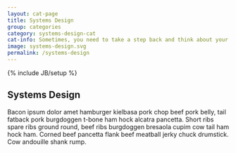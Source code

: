 ```yaml
---
layout: cat-page
title: Systems Design
group: categories
category: systems-design-cat
cat-info: Sometimes, you need to take a step back and think about your entire learning ecosystem. Why is it designed the way it is? Why do you use the systems and processes you do? Systems design asks us to think about the various systems we use to design, produce, and deliver learning experiences.
image: systems-design.svg
permalink: /systems-design
---
```

{% include JB/setup %}

## Systems Design

Bacon ipsum dolor amet hamburger kielbasa pork chop beef pork belly, tail fatback pork burgdoggen t-bone ham hock alcatra pancetta. Short ribs spare ribs ground round, beef ribs burgdoggen bresaola cupim cow tail ham hock ham. Corned beef pancetta flank beef meatball jerky chuck drumstick. Cow andouille shank rump.
